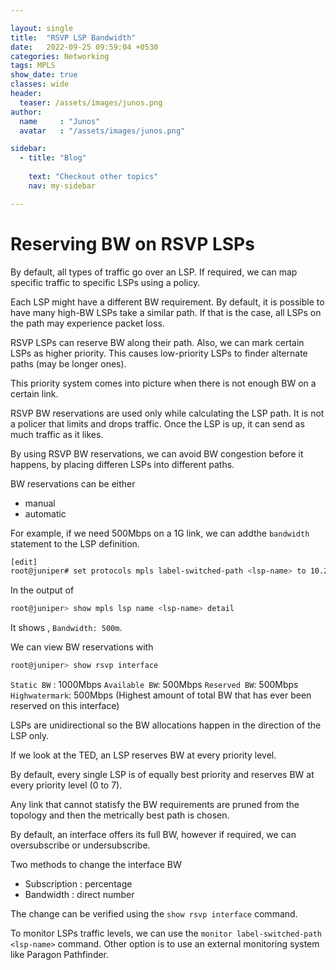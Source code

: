```yaml
---

layout: single
title:  "RSVP LSP Bandwidth"
date:   2022-09-25 09:59:04 +0530
categories: Networking
tags: MPLS
show_date: true
classes: wide
header:
  teaser: /assets/images/junos.png
author:
  name     : "Junos"
  avatar   : "/assets/images/junos.png"

sidebar:
  - title: "Blog"
   
    text: "Checkout other topics"
    nav: my-sidebar

---
```


# Reserving BW on RSVP LSPs
By default, all types of traffic go over an LSP. If required, we can map specific traffic to specific LSPs using a policy.

Each LSP might have a different BW requirement. By default, it is possible to have many high-BW LSPs take a similar path. If that is the case, all LSPs on the path may experience packet loss.

RSVP LSPs can reserve BW along their path.
Also, we can mark certain LSPs as higher priority. This causes low-priority LSPs to finder alternate paths (may be longer ones).

This priority system comes into picture when there is not enough BW on a certain link.

RSVP BW reservations are used only while calculating the LSP path. It is not a policer that limits and drops traffic. Once the LSP is up, it can send as much traffic as it likes.

By using RSVP BW reservations, we can avoid BW congestion before it happens, by placing differen LSPs into different paths.

BW reservations can be either 
- manual 
- automatic

For example, if we need 500Mbps on a 1G link, we can addthe `bandwidth` statement to the LSP definition.

```sh
[edit]
root@juniper# set protocols mpls label-switched-path <lsp-name> to 10.20.30.9 bandwidth 500m
```
In the output of 
```sh
root@juniper> show mpls lsp name <lsp-name> detail
```
It shows , `Bandwidth: 500m`.

We can view BW reservations with

```sh
root@juniper> show rsvp interface
```

`Static BW` : 1000Mbps
`Available BW`: 500Mbps
`Reserved BW`: 500Mbps
`Highwatermark`: 500Mbps (Highest amount of total BW that has ever been reserved on this interface)

LSPs are unidirectional so the BW allocations happen in the direction of the LSP only.

If we look at the TED, an LSP reserves BW at every priority level.

By default, every single LSP is of equally best priority and reserves BW at every priority level (0 to 7).

Any link that cannot statisfy the BW requirements are pruned from the topology and then the metrically best path is chosen.

By default, an interface offers its full BW, however if required, we can oversubscribe or undersubscribe.

Two methods to change the interface BW

- Subscription : percentage
- Bandwidth : direct number

The change can be verified using the `show rsvp interface` command.

To monitor LSPs traffic levels, we can use the `monitor label-switched-path <lsp-name>` command. Other option is to use an external monitoring system like Paragon Pathfinder.





